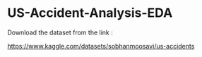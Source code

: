 # US-Accident-Analysis-EDA

Download the dataset from the link : 

https://www.kaggle.com/datasets/sobhanmoosavi/us-accidents
